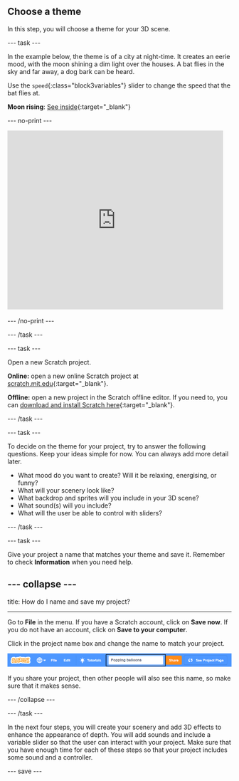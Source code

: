 ## Choose a theme

In this step, you will choose a theme for your 3D scene.

--- task ---

In the example below, the theme is of a city at night-time. It creates an eerie mood, with the moon shining a dim light over the houses. A bat flies in the sky and far away, a dog bark can be heard. 

Use the `speed`{:class="block3variables"} slider to change the speed that the bat flies at. 

**Moon rising**: [See inside](https://scratch.mit.edu/projects/445119855/editor){:target="_blank"}

--- no-print ---

<div class="scratch-preview">
  <iframe src="https://scratch.mit.edu/projects/445119855/embed" allowtransparency="true" width="485" height="402" frameborder="0" scrolling="no" allowfullscreen></iframe>
</div>

--- /no-print ---

--- /task ---

--- task ---

Open a new Scratch project.

**Online:** open a new online Scratch project at [scratch.mit.edu](https://scratch.mit.edu/projects/editor){:target="_blank"}.

**Offline:** open a new project in the Scratch offline editor. If you need to, you can [download and install Scratch here](https://scratch.mit.edu/download){:target="_blank"}.

--- /task ---

--- task ---

To decide on the theme for your project, try to answer the following questions. Keep your ideas simple for now. You can always add more detail later.
+ What mood do you want to create? Will it be relaxing, energising, or funny?
+ What will your scenery look like?
+ What backdrop and sprites will you include in your 3D scene?
+ What sound(s) will you include?
+ What will the user be able to control with sliders?

--- /task ---

--- task ---

Give your project a name that matches your theme and save it. Remember to check **Information** when you need help.

--- collapse ---
---

title: How do I name and save my project?

---

Go to **File** in the menu. If you have a Scratch account, click on **Save now**. If you do not have an account, click on **Save to your computer**.

Click in the project name box and change the name to match your project. 

![Project name highlighted](images/change-project-name.png)

If you share your project, then other people will also see this name, so make sure that it makes sense. 

--- /collapse --- 

--- /task ---

In the next four steps, you will create your scenery and add 3D effects to enhance the appearance of depth. You will add sounds and include a variable slider so that the user can interact with your project. Make sure that you have enough time for each of these steps so that your project includes some sound and a controller.

--- save ---
